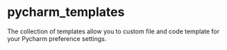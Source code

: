 # pycharm_templates
The collection of  templates allow you to custom file and code template for your Pycharm preference settings.
